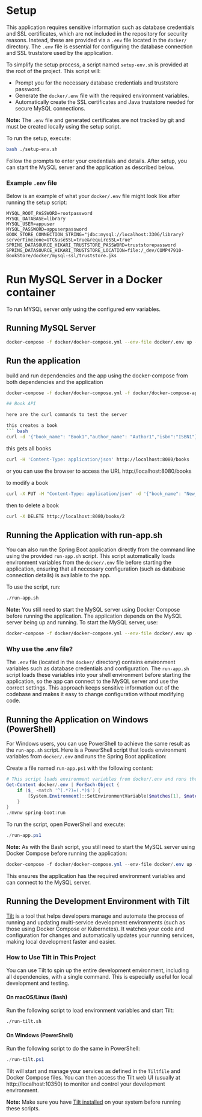 # Setup

This application requires sensitive information such as database credentials and SSL certificates, which are not included in the repository for security reasons. Instead, these are provided via a `.env` file located in the `docker/` directory. The `.env` file is essential for configuring the database connection and SSL truststore used by the application.

To simplify the setup process, a script named `setup-env.sh` is provided at the root of the project. This script will:
- Prompt you for the necessary database credentials and truststore password.
- Generate the `docker/.env` file with the required environment variables.
- Automatically create the SSL certificates and Java truststore needed for secure MySQL connections.

**Note:** The `.env` file and generated certificates are not tracked by git and must be created locally using the setup script.

To run the setup, execute:
```bash
bash ./setup-env.sh
```
Follow the prompts to enter your credentials and details. After setup, you can start the MySQL server and the application as described below.

### Example `.env` file
Below is an example of what your `docker/.env` file might look like after running the setup script:

```env
MYSQL_ROOT_PASSWORD=rootpassword
MYSQL_DATABASE=library
MYSQL_USER=appuser
MYSQL_PASSWORD=appuserpassword
BOOK_STORE_CONNECTION_STRING="jdbc:mysql://localhost:3306/library?serverTimezone=UTC&useSSL=true&requireSSL=true"
SPRING_DATASOURCE_HIKARI_TRUSTSTORE_PASSWORD=truststorepassword
SPRING_DATASOURCE_HIKARI_TRUSTSTORE_LOCATION=file:/_dev/COMP47910-BookStore/docker/mysql-ssl/truststore.jks
```

# Run MySQL Server in a Docker container

To run MYSQL server only using the configured env variables.

## Running MySQL Server 

``` bash
docker-compose -f docker/docker-compose.yml --env-file docker/.env up -d
```

## Run the application

build and run dependencies and the app using the docker-compose from both dependencies and the application

``` bash
docker-compose -f docker/docker-compose.yml -f docker/docker-compose-app.yml --env-file docker/.env up -d

## Book API

here are the curl commands to test the server

this creates a book
``` bash
curl -d '{"book_name": "Book1","author_name": "Author1","isbn":"ISBN1"}' -H 'Content-Type: application/json' http://localhost:8080/books
```

this gets all books

``` bash
curl -H 'Content-Type: application/json' http://localhost:8080/books
```
or you can use the browser to access the URL http://localhost:8080/books

to modify a book

``` bash
curl -X PUT -H "Content-Type: application/json" -d '{"book_name": "New_Book","author_name": "Author2","isbn":"ISBN2"}' http://localhost:8080/books/2
```

then to delete a book

``` bash
curl -X DELETE http://localhost:8080/books/2
```

## Running the Application with run-app.sh

You can also run the Spring Boot application directly from the command line using the provided `run-app.sh` script. This script automatically loads environment variables from the `docker/.env` file before starting the application, ensuring that all necessary configuration (such as database connection details) is available to the app.

To use the script, run:

```bash
./run-app.sh
```

**Note:** You still need to start the MySQL server using Docker Compose before running the application. The application depends on the MySQL server being up and running. To start the MySQL server, use:

```bash
docker-compose -f docker/docker-compose.yml --env-file docker/.env up -d
```

### Why use the .env file?

The `.env` file (located in the `docker/` directory) contains environment variables such as database credentials and configuration. The `run-app.sh` script loads these variables into your shell environment before starting the application, so the app can connect to the MySQL server and use the correct settings. This approach keeps sensitive information out of the codebase and makes it easy to change configuration without modifying code.

## Running the Application on Windows (PowerShell)

For Windows users, you can use PowerShell to achieve the same result as the `run-app.sh` script. Here is a PowerShell script that loads environment variables from `docker/.env` and runs the Spring Boot application:

Create a file named `run-app.ps1` with the following content:

```powershell
# This script loads environment variables from docker/.env and runs the Spring Boot application
Get-Content docker/.env | ForEach-Object {
    if ($_ -match '^(.*?)=(.*)$') {
        [System.Environment]::SetEnvironmentVariable($matches[1], $matches[2])
    }
}
./mvnw spring-boot:run
```

To run the script, open PowerShell and execute:

```powershell
./run-app.ps1
```

**Note:** As with the Bash script, you still need to start the MySQL server using Docker Compose before running the application:

```powershell
docker-compose -f docker/docker-compose.yml --env-file docker/.env up -d
```

This ensures the application has the required environment variables and can connect to the MySQL server.

## Running the Development Environment with Tilt

[Tilt](https://tilt.dev/) is a tool that helps developers manage and automate the process of running and updating multi-service development environments (such as those using Docker Compose or Kubernetes). It watches your code and configuration for changes and automatically updates your running services, making local development faster and easier.

### How to Use Tilt in This Project

You can use Tilt to spin up the entire development environment, including all dependencies, with a single command. This is especially useful for local development and testing.

#### On macOS/Linux (Bash)
Run the following script to load environment variables and start Tilt:

```bash
./run-tilt.sh
```

#### On Windows (PowerShell)
Run the following script to do the same in PowerShell:

```powershell
./run-tilt.ps1
```

Tilt will start and manage your services as defined in the `Tiltfile` and Docker Compose files. You can then access the Tilt web UI (usually at http://localhost:10350) to monitor and control your development environment.

**Note:** Make sure you have [Tilt installed](https://docs.tilt.dev/install.html) on your system before running these scripts.
